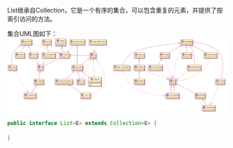 List继承自Collection，它是一个有序的集合，可以包含重复的元素，并提供了按索引访问的方法。

集合UML图如下：
![](/imgs/java_collection_uml.png)

```java
public interface List<E> extends Collection<E> {
    
}
```
